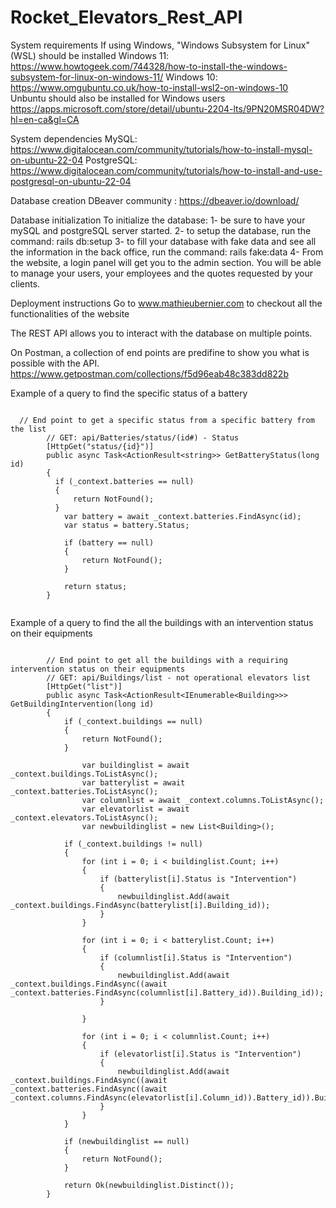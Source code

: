 # Rocket_Elevators_Rest_API

System requirements 
If using Windows, "Windows Subsystem for Linux" (WSL) should be installed 
Windows 11: https://www.howtogeek.com/744328/how-to-install-the-windows-subsystem-for-linux-on-windows-11/ 
Windows 10: https://www.omgubuntu.co.uk/how-to-install-wsl2-on-windows-10 
Unbuntu should also be installed for Windows users https://apps.microsoft.com/store/detail/ubuntu-2204-lts/9PN20MSR04DW?hl=en-ca&gl=CA

System dependencies MySQL: https://www.digitalocean.com/community/tutorials/how-to-install-mysql-on-ubuntu-22-04 
PostgreSQL: https://www.digitalocean.com/community/tutorials/how-to-install-and-use-postgresql-on-ubuntu-22-04 

Database creation DBeaver community : https://dbeaver.io/download/

Database initialization 
To initialize the database: 
1- be sure to have your mySQL and postgreSQL server started. 
2- to setup the database, run the command: rails db:setup 
3- to fill your database with fake data and see all the information in the back office, run the command: rails fake:data 
4- From the website, a login panel will get you to the admin section. You will be able to manage your users, your employees and the quotes requested by your clients.

Deployment instructions Go to www.mathieubernier.com to checkout all the functionalities of the website

The REST API allows you to interact with the database on multiple points.

On Postman, a collection of end points are predifine to show you what is possible with the API.
https://www.getpostman.com/collections/f5d96eab48c383dd822b 

Example of a query to find the specific status of a battery

```

  // End point to get a specific status from a specific battery from the list
        // GET: api/Batteries/status/(id#) - Status
        [HttpGet("status/{id}")]
        public async Task<ActionResult<string>> GetBatteryStatus(long id)
        {
          if (_context.batteries == null)
          {
              return NotFound();
          }
            var battery = await _context.batteries.FindAsync(id);
            var status = battery.Status;

            if (battery == null)
            {
                return NotFound();
            }

            return status;
        }


```

Example of a query to find the all the buildings with an intervention status on their equipments

```

        // End point to get all the buildings with a requiring intervention status on their equipments
        // GET: api/Buildings/list - not operational elevators list
        [HttpGet("list")]
        public async Task<ActionResult<IEnumerable<Building>>> GetBuildingIntervention(long id)
        {
            if (_context.buildings == null)
            {
                return NotFound();
            }

                var buildinglist = await _context.buildings.ToListAsync();
                var batterylist = await _context.batteries.ToListAsync();
                var columnlist = await _context.columns.ToListAsync();
                var elevatorlist = await _context.elevators.ToListAsync();
                var newbuildinglist = new List<Building>();

            if (_context.buildings != null)
            {
                for (int i = 0; i < buildinglist.Count; i++)
                {
                    if (batterylist[i].Status is "Intervention")
                    {
                        newbuildinglist.Add(await _context.buildings.FindAsync(batterylist[i].Building_id));
                    }
                }
            
                for (int i = 0; i < batterylist.Count; i++)
                {
                    if (columnlist[i].Status is "Intervention")
                    {
                        newbuildinglist.Add(await _context.buildings.FindAsync((await _context.batteries.FindAsync(columnlist[i].Battery_id)).Building_id));
                    }

                }
           
                for (int i = 0; i < columnlist.Count; i++)
                {
                    if (elevatorlist[i].Status is "Intervention")
                    {
                        newbuildinglist.Add(await _context.buildings.FindAsync((await _context.batteries.FindAsync((await _context.columns.FindAsync(elevatorlist[i].Column_id)).Battery_id)).Building_id));
                    }
                }
            }

            if (newbuildinglist == null)
            {
                return NotFound();
            }

            return Ok(newbuildinglist.Distinct());
        }

```